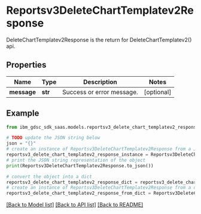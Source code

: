 # Reportsv3DeleteChartTemplatev2Response

DeleteChartTemplatev2Response is the return for DeleteChartTemplatev2() api.

## Properties

Name | Type | Description | Notes
------------ | ------------- | ------------- | -------------
**message** | **str** | Success or error message. | [optional] 

## Example

```python
from ibm_gdsc_sdk_saas.models.reportsv3_delete_chart_templatev2_response import Reportsv3DeleteChartTemplatev2Response

# TODO update the JSON string below
json = "{}"
# create an instance of Reportsv3DeleteChartTemplatev2Response from a JSON string
reportsv3_delete_chart_templatev2_response_instance = Reportsv3DeleteChartTemplatev2Response.from_json(json)
# print the JSON string representation of the object
print(Reportsv3DeleteChartTemplatev2Response.to_json())

# convert the object into a dict
reportsv3_delete_chart_templatev2_response_dict = reportsv3_delete_chart_templatev2_response_instance.to_dict()
# create an instance of Reportsv3DeleteChartTemplatev2Response from a dict
reportsv3_delete_chart_templatev2_response_from_dict = Reportsv3DeleteChartTemplatev2Response.from_dict(reportsv3_delete_chart_templatev2_response_dict)
```
[[Back to Model list]](../README.md#documentation-for-models) [[Back to API list]](../README.md#documentation-for-api-endpoints) [[Back to README]](../README.md)


